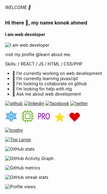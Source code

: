 ###### WELCOME 👋

### Hi there 👋, my name konok ahmed 
#### I am web developer
![I am web developer](https://scontent.fdac110-1.fna.fbcdn.net/v/t39.30808-6/344400758_6119328308146156_9125320658936258225_n.jpg?_nc_cat=101&ccb=1-7&_nc_sid=09cbfe&_nc_eui2=AeFuYP2WLT7lhFaadnv_Qswx8_6_n18Gxbrz_r-fXwbFus7AN7WnlHoKYPSkx-j05W5SdA97hDt9-oDuWeQRK0mC&_nc_ohc=WvAimeW3OhIAX-xcSCN&_nc_ht=scontent.fdac110-1.fna&oh=00_AfCl8IdRQyQ5vVE50YIT2c5w3Fkm4zq8YAoYkd44_sKIhg&oe=6458F1E8)

visit my profile @learn about me.

Skills:  / REACT / JS / HTML / CSS/PHP

- 🔭 I’m currently working on web development  
- 🌱 I’m currently learning javascipt 
- 👯 I’m looking to collaborate on github 
- 🤔 I’m looking for help with ntg 
- 💬 Ask me about web development  


[<img src='https://cdn.jsdelivr.net/npm/simple-icons@3.0.1/icons/github.svg' alt='github' height='40'>](https://github.com/konok3632)  [<img src='https://cdn.jsdelivr.net/npm/simple-icons@3.0.1/icons/linkedin.svg' alt='linkedin' height='40'>](https://www.linkedin.com/in/konok3632/)  [<img src='https://cdn.jsdelivr.net/npm/simple-icons@3.0.1/icons/facebook.svg' alt='facebook' height='40'>](https://www.facebook.com/https://www.facebook.com/profile.php?id=100082630146173)  [<img src='https://cdn.jsdelivr.net/npm/simple-icons@3.0.1/icons/twitter.svg' alt='twitter' height='40'>](https://twitter.com/konok3632)  

<a href='https://archiveprogram.github.com/'><img src='https://raw.githubusercontent.com/acervenky/animated-github-badges/master/assets/acbadge.gif' width='40' height='40'></a> <a href='https://docs.github.com/en/developers'><img src='https://raw.githubusercontent.com/acervenky/animated-github-badges/master/assets/devbadge.gif' width='40' height='40'></a> <a href='https://github.com/pricing'><img src='https://raw.githubusercontent.com/acervenky/animated-github-badges/master/assets/pro.gif' width='40' height='40'></a> <a href='https://stars.github.com/'><img src='https://raw.githubusercontent.com/acervenky/animated-github-badges/master/assets/starbadge.gif' width='35' height='35'></a> <a href='https://docs.github.com/en/github/supporting-the-open-source-community-with-github-sponsors'><img src='https://raw.githubusercontent.com/acervenky/animated-github-badges/master/assets/sponsorbadge.gif' width='35' height='35'></a> 

[![trophy](https://github-profile-trophy.vercel.app/?username=konok3632)](https://github.com/ryo-ma/github-profile-trophy)

[![Top Langs](https://github-readme-stats.vercel.app/api/top-langs/?username=konok3632)](https://github.com/anuraghazra/github-readme-stats)

![GitHub stats](https://github-readme-stats.vercel.app/api?username=konok3632&show_icons=true&count_private=true)  

![GitHub Activity Graph](https://activity-graph.herokuapp.com/graph?username=konok3632)  

![GitHub metrics](https://metrics.lecoq.io/konok3632)  

![GitHub streak stats](https://streak-stats.demolab.com/?user=konok3632)  

![Profile views](https://gpvc.arturio.dev/konok3632)  

